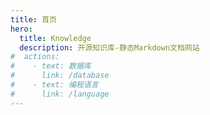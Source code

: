 ```yaml
---
title: 首页
hero:
  title: Knowledge
  description: 开源知识库-静态Markdown文档网站
#  actions:
#    - text: 数据库
#      link: /database
#    - text: 编程语言
#      link: /language
---
```

